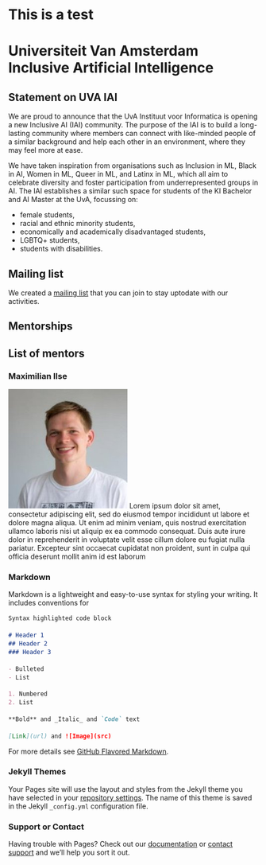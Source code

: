 # This is a test

# Universiteit Van Amsterdam Inclusive Artificial Intelligence

## Statement on UVA IAI

We are proud to announce that the UvA Instituut voor Informatica is opening a new Inclusive AI (IAI) community. The purpose of the IAI is to build a long-lasting community where members can connect with like-minded people of a similar background and help each other in an environment, where they may feel more at ease. 

We have taken inspiration from organisations such as Inclusion in ML, Black in AI, Women in ML, Queer in ML, and Latinx in ML, which all aim to celebrate diversity and foster participation from underrepresented groups in AI. The IAI establishes a similar such space for students of the KI Bachelor and AI Master at the UvA, focussing on:

- female students, 
- racial and ethnic minority students, 
- economically and academically disadvantaged students, 
- LGBTQ+ students, 
- students with disabilities.

## Mailing list

We created a [mailing list](https://groups.google.com/forum/#!forum/uva-iai) that you can join to stay uptodate with our activities.

## Mentorships

## List of mentors
### Maximilian Ilse
![Image](images/maxi.jpg) Lorem ipsum dolor sit amet, consectetur adipiscing elit, sed do eiusmod tempor incididunt ut labore et dolore magna aliqua. Ut enim ad minim veniam, quis nostrud exercitation ullamco laboris nisi ut aliquip ex ea commodo consequat. Duis aute irure dolor in reprehenderit in voluptate velit esse cillum dolore eu fugiat nulla pariatur. Excepteur sint occaecat cupidatat non proident, sunt in culpa qui officia deserunt mollit anim id est laborum

### Markdown

Markdown is a lightweight and easy-to-use syntax for styling your writing. It includes conventions for

```markdown
Syntax highlighted code block

# Header 1
## Header 2
### Header 3

- Bulleted
- List

1. Numbered
2. List

**Bold** and _Italic_ and `Code` text

[Link](url) and ![Image](src)
```

For more details see [GitHub Flavored Markdown](https://guides.github.com/features/mastering-markdown/).

### Jekyll Themes

Your Pages site will use the layout and styles from the Jekyll theme you have selected in your [repository settings](https://github.com/uva-iai/uva-iai.github.io/settings). The name of this theme is saved in the Jekyll `_config.yml` configuration file.

### Support or Contact

Having trouble with Pages? Check out our [documentation](https://help.github.com/categories/github-pages-basics/) or [contact support](https://github.com/contact) and we’ll help you sort it out.
